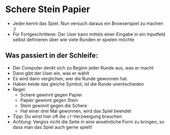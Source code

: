 # Schere Stein Papier

- Jeder kennt das Spiel. Nun versuch daraus ein Browserspiel zu machen ;)
- Für Fortgeschrittene: Der User kann mittels einer Eingabe in ein Inputfeld selbst definieren über wie viele Runden er spielen möchte


## Was passiert in der Schleife:
- Der Computer denkt sich zu Beginn jeder Runde aus, was er macht
- Dann gibt der User ein, was er wählt
- Es wird dann verglichen, wer die Runde gewonnen hat.
- Haben beide das gleiche Symbol, ist die Runde unentschieden
- Regel: 
  - Schere gewinnt gegen Papier
  - Papier gewinnt gegen Stein
  - Stein gewinnt gegen die Schere
  - Hat einer drei Mal gewonnen, wird das Spiel beendet
- _Tipp:_ Du wirst hier oft die `if`-Verzweigung brauchen
- _Achtung:_ Vergiss nicht die Seite in eine ansehnliche Form zu bringen, so dass man das Spiel auch gerne spielt!
